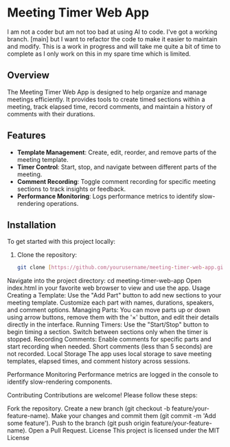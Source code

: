 # Meeting Timer Web App
I am not a coder but am not too bad at using AI to code. I've got a working branch. [main] but I want to refactor the code to make it easier to maintain and modify. This is a work in progress and will take me quite a bit of time to complete as I only work on this in my spare time which is limited.


## Overview

The Meeting Timer Web App is designed to help organize and manage meetings efficiently. It provides tools to create timed sections within a meeting, track elapsed time, record comments, and maintain a history of comments with their durations.

## Features

- **Template Management**: Create, edit, reorder, and remove parts of the meeting template.
- **Timer Control**: Start, stop, and navigate between different parts of the meeting.
- **Comment Recording**: Toggle comment recording for specific meeting sections to track insights or feedback.
- **Performance Monitoring**: Logs performance metrics to identify slow-rendering operations.

## Installation

To get started with this project locally:

1. Clone the repository:
   ```bash
   git clone [https://github.com/yourusername/meeting-timer-web-app.git](https://github.com/bytesnotbits/LifeandMinistryTimer)
Navigate into the project directory:
cd meeting-timer-web-app
Open index.html in your favorite web browser to view and use the app.
Usage
Creating a Template: Use the "Add Part" button to add new sections to your meeting template. Customize each part with names, durations, speakers, and comment options.
Managing Parts: You can move parts up or down using arrow buttons, remove them with the '×' button, and edit their details directly in the interface.
Running Timers: Use the "Start/Stop" button to begin timing a section. Switch between sections only when the timer is stopped.
Recording Comments: Enable comments for specific parts and start recording when needed. Short comments (less than 5 seconds) are not recorded.
Local Storage
The app uses local storage to save meeting templates, elapsed times, and comment history across sessions.

Performance Monitoring
Performance metrics are logged in the console to identify slow-rendering components.

Contributing
Contributions are welcome! Please follow these steps:

Fork the repository.
Create a new branch (git checkout -b feature/your-feature-name).
Make your changes and commit them (git commit -m 'Add some feature').
Push to the branch (git push origin feature/your-feature-name).
Open a Pull Request.
License
This project is licensed under the MIT License
